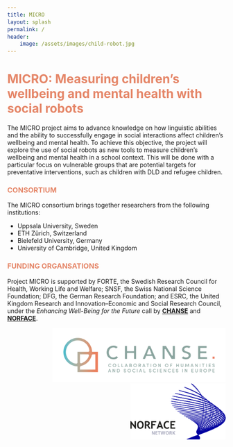 ```yaml
---
title: MICRO
layout: splash
permalink: /
header:
    image: /assets/images/child-robot.jpg
---
```

<h1 style="color:#E58668;">MICRO: Measuring children’s wellbeing and mental health with social robots</h1>

The MICRO project aims to advance knowledge on how linguistic abilities and the ability to successfully engage in social interactions affect children’s wellbeing and mental health. To achieve this objective, the project will explore the use of social robots as new tools to measure children’s wellbeing and mental health in a school context. This will be done with a particular focus on vulnerable groups that are potential targets for preventative interventions, such as children with DLD and refugee children.

<h3 style="color:#E58668;">CONSORTIUM</h3>

The MICRO consortium brings together researchers from the following institutions:
* Uppsala University, Sweden
* ETH Zürich, Switzerland
* Bielefeld University, Germany
* University of Cambridge, United Kingdom


<h3 style="color:#E58668;">FUNDING ORGANSATIONS</h3>

Project MICRO is supported by FORTE, the Swedish Research Council for Health, Working Life and Welfare; SNSF, the Swiss National Science Foundation; DFG, the German Research Foundation; and ESRC, the United Kingdom Research and Innovation–Economic and Social Research Council, under the *Enhancing Well-Being for the Future* call by [**CHANSE**](https://chanse.org) and [**NORFACE**](https://norface.net).



<p align="right">
  <img width="400" src="/assets/images/chanse.png" />
  <img width="220" src="/assets/images/landscape_new+norface_nov2018.png" />
</p>